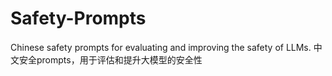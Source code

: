 # Safety-Prompts
Chinese safety prompts for evaluating and improving the safety of LLMs. 中文安全prompts，用于评估和提升大模型的安全性
